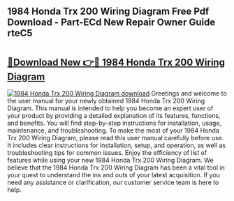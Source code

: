 ## 1984 Honda Trx 200 Wiring Diagram Free Pdf Download - Part-ECd New Repair Owner Guide rteC5

# <h2><a href="http://dfmz7rw.blite.top/?on=1984+Honda+Trx+200+Wiring+Diagram">🔗Download New 👉🔴 1984 Honda Trx 200 Wiring Diagram</a></h2>

[![1984 Honda Trx 200 Wiring Diagram download](https://i.imgur.com/lujVjoI.png)](http://dfmz7rw.blite.top/?on=1984+Honda+Trx+200+Wiring+Diagram)
Greetings and welcome to the user manual for your newly obtained 1984 Honda Trx 200 Wiring Diagram. This manual is intended to help you become an expert user of your product by providing a detailed explanation of its features, functions, and benefits. You will find step-by-step instructions for installation, usage, maintenance, and troubleshooting. To make the most of your 1984 Honda Trx 200 Wiring Diagram, please read this user manual carefully before use. It includes clear instructions for installation, setup, and operation, as well as troubleshooting tips for common issues. Enjoy the efficiency of list of features while using your new 1984 Honda Trx 200 Wiring Diagram. We believe that the 1984 Honda Trx 200 Wiring Diagram has been a vital tool in your quest to understand the ins and outs of your latest acquisition. If you need any assistance or clarification, our customer service team is here to help.
